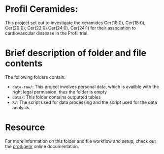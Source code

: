 
# Profil Ceramides:

This project set out to investigate the ceramides Cer(16:0), Cer(18:0), Cer(20:0), Cer(22:0) Cer(24:0), Cer(24:1)
for their association to cardiovascular dissease in the Profil trial. 

# Brief description of folder and file contents

The following folders contain:

- `data-raw/`: This project involves personal data, which is availble with the right legal permission, thus the folder is empty
- `data/`: This folder contains outputted tables
- `R/`: The script used for data processing and the script used for the data analysis 


# Resource

For more information on this folder and file workflow and setup, check
out the [prodigenr](https://rostools.github.io/prodigenr) online
documentation.
